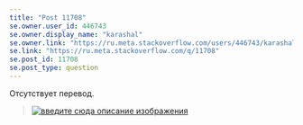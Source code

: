 ```yaml
---
title: "Post 11708"
se.owner.user_id: 446743
se.owner.display_name: "karashal"
se.owner.link: "https://ru.meta.stackoverflow.com/users/446743/karashal"
se.link: "https://ru.meta.stackoverflow.com/q/11708"
se.post_id: 11708
se.post_type: question
---
```

<p>Отсутствует перевод.</p>
<blockquote>
<p><a href="https://i.stack.imgur.com/VrCtf.png" rel="nofollow noreferrer"><img src="https://i.stack.imgur.com/VrCtf.png" alt="введите сюда описание изображения" /></a></p>
</blockquote>
